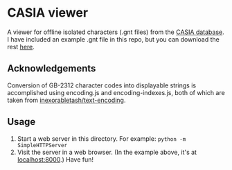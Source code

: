 # CASIA viewer

A viewer for offline isolated characters (.gnt files) from the [CASIA database](http://www.nlpr.ia.ac.cn/databases/handwriting/Offline_database.html). I have included an example .gnt file in this repo, but you can download the rest [here](http://www.nlpr.ia.ac.cn/databases/handwriting/Download.html).

## Acknowledgements

Conversion of GB-2312 character codes into displayable strings is accomplished using encoding.js and encoding-indexes.js, both of which are taken from [inexorabletash/text-encoding](https://github.com/inexorabletash/text-encoding).

## Usage

1. Start a web server in this directory. For example: `python -m SimpleHTTPServer`
2. Visit the server in a web browser. (In the example above, it's at [localhost:8000](http://localhost:8000).) Have fun!

